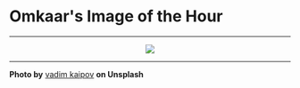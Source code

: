 # Omkaar's Image of the Hour

---

<div align="center">

<a href="https://unsplash.com/photos/abstracted-view-of-a-forest-with-blurred-lines-WA2YYz0tIFY">
  <img src="https://images.unsplash.com/photo-1753559730310-627be7181e9f?crop=entropy&cs=tinysrgb&fit=max&fm=jpg&ixid=M3w3NjA2Nzh8MHwxfHJhbmRvbXx8fHx8fHx8fDE3NTQ0OTI0MDB8&ixlib=rb-4.1.0&q=80&w=1080" style="max-width:100%; height:auto;">
</a>



</div>

---

**Photo by** [vadim kaipov](https://unsplash.com/@vadimkaipov) **on Unsplash**
